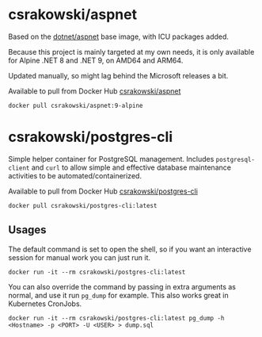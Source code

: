# csrakowski/aspnet
Based on the [dotnet/aspnet](https://mcr.microsoft.com/en-us/product/dotnet/aspnet/about) base image, with ICU packages added.

Because this project is mainly targeted at my own needs, it is only available for Alpine .NET 8 and .NET 9, on AMD64 and ARM64.

Updated manually, so might lag behind the Microsoft releases a bit.

Available to pull from Docker Hub [csrakowski/aspnet](https://hub.docker.com/r/csrakowski/aspnet)

```shell
docker pull csrakowski/aspnet:9-alpine
```



# csrakowski/postgres-cli
Simple helper container for PostgreSQL management.
Includes `postgresql-client` and `curl` to allow simple and effective database maintenance activities to be automated/containerized.

Available to pull from Docker Hub [csrakowski/postgres-cli](https://hub.docker.com/r/csrakowski/postgres-cli)

```shell
docker pull csrakowski/postgres-cli:latest
```

## Usages

The default command is set to open the shell, so if you want an interactive session for manual work you can just run it.

```shell
docker run -it --rm csrakowski/postgres-cli:latest
```


You can also override the command by passing in extra arguments as normal, and use it run `pg_dump` for example.
This also works great in Kubernetes CronJobs.

```shell
docker run -it --rm csrakowski/postgres-cli:latest pg_dump -h <Hostname> -p <PORT> -U <USER> > dump.sql
```
